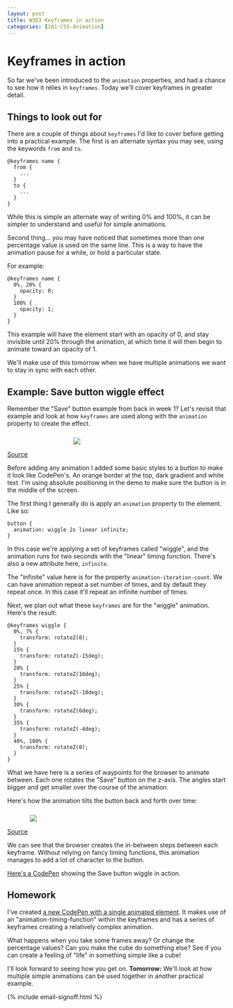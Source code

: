 ```yaml
---
layout: post
title: W3D3 Keyframes in action
categories: [101-CSS-Animation]
---
```


# Keyframes in action

So far we've been introduced to the `animation` properties, and had a chance to see how it relies in `keyframes`. Today we'll cover keyframes in greater detail.

## Things to look out for

There are a couple of things about `keyframes` I'd like to cover before getting into a practical example. The first is an alternate syntax you may see, using the keywords `from` and `to`.

    @keyframes name {
      from {
        ...
      }
      to {
        ...
      }
    }

While this is simple an alternate way of writing 0% and 100%, it can be simpler to understand and useful for simple animations.

Second thing... you may have noticed that sometimes more than one percentage value is used on the same line. This is a way to have the animation pause for a while, or hold a particular state.

For example:

    @keyframes name {
      0%, 20% {
        opacity: 0;
      }
      100% {
        opacity: 1;
      }
    }

This example will have the element start with an opacity of 0, and stay invisible until 20% through the animation, at which time it will then begin to animate toward an opacity of 1.

We'll make use of this tomorrow when we have multiple animations we want to stay in sync with each other.

## Example: Save button wiggle effect

Remember the "Save" button example from back in week 1? Let's revisit that example and look at how `keyframes` are used along with the `animation` property to create the effect.

<div class="example">
  <img src="http://s3.amazonaws.com/course-images/save_button.gif" style="max-width: 200px; margin: 24px auto 0; display: block;">
  <p class="source"><a href="http://codepen.io/donovanh/pen/KwEQdQ">Source</a></p>
</div>

Before adding any animation I added some basic styles to a button to make it look like CodePen's. An orange border at the top, dark gradient and white text. I'm using absolute positioning in the demo to make sure the button is in the middle of the screen.

The first thing I generally do is apply an `animation` property to the element. Like so:

    button {
      animation: wiggle 2s linear infinite;
    }

In this case we're applying a set of keyframes called "wiggle", and the animation runs for two seconds with the "linear" timing function. There's also a new attribute here, `infinite`. 

The "infinite" value here is for the property `animation-iteration-count`. We can have animation repeat a set number of times, and by default they repeat once. In this case it'll repeat an infinite number of times.

Next, we plan out what these `keyframes` are for the "wiggle" animation. Here's the result:

    @keyframes wiggle {
      0%, 7% {
        transform: rotateZ(0);
      }
      15% {
        transform: rotateZ(-15deg);
      }
      20% {
        transform: rotateZ(10deg);
      }
      25% {
        transform: rotateZ(-10deg);
      }
      30% {
        transform: rotateZ(6deg);
      }
      35% {
        transform: rotateZ(-4deg);
      }
      40%, 100% {
        transform: rotateZ(0);
      }
    }

What we have here is a series of waypoints for the browser to animate between. Each one rotates the "Save" button on the z-axis. The angles start bigger and get smaller over the course of the animation. 

Here's how the animation tilts the button back and forth over time:

<div class="example">
  <img src="http://s3.amazonaws.com/course-images/wiggle.gif" style="max-width: 400px; margin: 24px auto 0; display: block;">
  <p class="source"><a href="http://codepen.io/donovanh/pen/pvXJqp?editors=110">Source</a></p>
</div>

We can see that the browser creates the in-between steps between each keyframe. Without relying on fancy timing functions, this animation manages to add a lot of character to the button.

[Here's a CodePen](http://codepen.io/donovanh/pen/KwEQdQ) showing the Save button wiggle in action.

<div class="callout">
  <h2>Homework</h2>
  <p>I've created <a href="http://codepen.io/donovanh/pen/azgjMz?editors=010">a new CodePen with a single animated element</a>. It makes use of an "animation-timing-function" within the keyframes and has a series of keyframes creating a relatively complex animation.</p>
  <p>What happens when you take some frames away? Or change the percentage values? Can you make the cube do something else? See if you can create a feeling of "life" in something simple like a cube!</p>
</div>

I'll look forward to seeing how you get on. **Tomorrow:** We'll look at how multiple simple animations can be used together in another practical example.

{% include email-signoff.html %}
